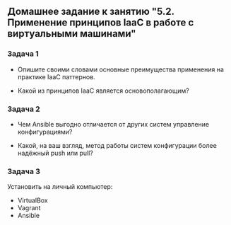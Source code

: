## Домашнее задание к занятию "5.2. Применение принципов IaaC в работе с виртуальными машинами"  

### Задача 1  
- Опишите своими словами основные преимущества применения на практике IaaC паттернов.

- Какой из принципов IaaC является основополагающим?


### Задача 2  
- Чем Ansible выгодно отличается от других систем управление конфигурациями?

- Какой, на ваш взгляд, метод работы систем конфигурации более надёжный push или pull?


### Задача 3  
Установить на личный компьютер:

- VirtualBox  
- Vagrant  
- Ansible  

